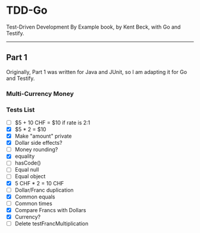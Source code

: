 # TDD-Go

Test-Driven Development By Example book, by Kent Beck, with Go and Testify.

---

## Part 1

Originally, Part 1 was written for Java and JUnit, so I am adapting it for Go and Testify.

### Multi-Currency Money

### Tests List

- [ ] $5 + 10 CHF = $10 if rate is 2:1
- [x] $5 * 2 = $10
- [x] Make "amount" private
- [x] Dollar side effects?
- [ ] Money rounding?
- [x] equality
- [ ] hasCode()
- [ ] Equal null
- [ ] Equal object
- [x] 5 CHF * 2 = 10 CHF
- [ ] Dollar/Franc duplication
- [x] Common equals
- [ ] Common times
- [x] Compare Francs with Dollars
- [x] Currency?
- [ ] Delete testFrancMultiplication